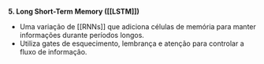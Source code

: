 **5. Long Short-Term Memory ([[LSTM]])**

* Uma variação de [[RNNs]] que adiciona células de memória para manter informações durante períodos longos.
* Utiliza gates de esquecimento, lembrança e atenção para controlar a fluxo de informação.
